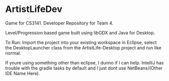 # ArtistLifeDev
Game for CS3141. Developer Repository for Team 4.

Level/Progression based game built using libGDX and Java for Desktop.

To Run: Import the project into your existing workspace in Eclipse, select the DesktopLauncher class from the ArtistLife-Desktop project and run like normal. 

If youre using something other than eclipse, I dunno if I can help. IntelliJ has trouble with the gradle tasks by default and I just dont use NetBeans/(Other IDE Name Here).
